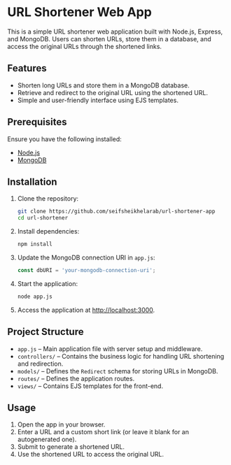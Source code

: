 
# URL Shortener Web App

This is a simple URL shortener web application built with Node.js, Express, and MongoDB. Users can shorten URLs, store them in a database, and access the original URLs through the shortened links.

## Features

- Shorten long URLs and store them in a MongoDB database.
- Retrieve and redirect to the original URL using the shortened URL.
- Simple and user-friendly interface using EJS templates.

## Prerequisites

Ensure you have the following installed:

- [Node.js](https://nodejs.org/)
- [MongoDB](https://www.mongodb.com/)

## Installation

1. Clone the repository:

   ```bash
   git clone https://github.com/seifsheikhelarab/url-shortener-app
   cd url-shortener
   ```

2. Install dependencies:

   ```bash
   npm install
   ```

3. Update the MongoDB connection URI in `app.js`:

   ```javascript
   const dbURI = 'your-mongodb-connection-uri';
   ```

4. Start the application:

   ```bash
   node app.js
   ```

5. Access the application at [http://localhost:3000](http://localhost:3000).

## Project Structure

- `app.js` – Main application file with server setup and middleware.
- `controllers/` – Contains the business logic for handling URL shortening and redirection.
- `models/` – Defines the `Redirect` schema for storing URLs in MongoDB.
- `routes/` – Defines the application routes.
- `views/` – Contains EJS templates for the front-end.

## Usage

1. Open the app in your browser.
2. Enter a URL and a custom short link (or leave it blank for an autogenerated one).
3. Submit to generate a shortened URL.
4. Use the shortened URL to access the original URL.
